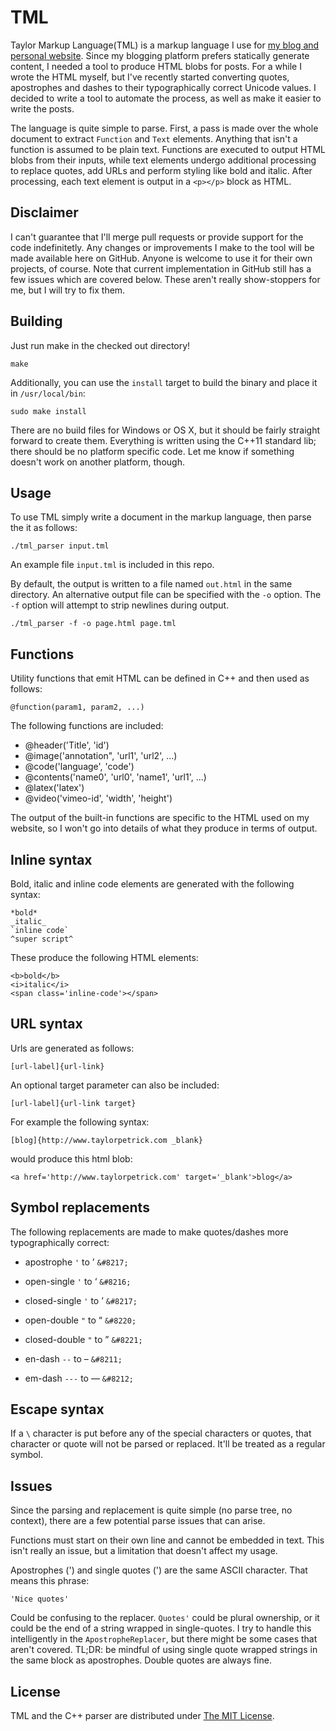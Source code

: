 # TML
Taylor Markup Language(TML) is a markup language I use for [my blog and personal website](http://www.taylorpetrick.com). Since my blogging platform prefers statically generate content, I needed a tool to produce HTML blobs for posts. For a while I wrote the HTML myself, but I've recently started converting quotes, apostrophes and dashes to their typographically correct Unicode values. I decided to write a tool to automate the process, as well as make it easier to write the posts.

The language is quite simple to parse. First, a pass is made over the whole document to extract `Function` and `Text` elements. Anything that isn't a function is assumed to be plain text. Functions are executed to output HTML blobs from their inputs, while text elements undergo additional processing to replace quotes, add URLs and perform styling like bold and italic. After processing, each text element is output in a `<p></p>` block as HTML.

## Disclaimer
I can't guarantee that I'll merge pull requests or provide support for the code indefinitetly. Any changes or improvements I make to the tool will be made available here on GitHub. Anyone is welcome to use it for their own projects, of course. Note that current implementation in GitHub still has a few issues which are covered below. These aren't really show-stoppers for me, but I will try to fix them.

## Building
Just run make in the checked out directory!
```
make
```

Additionally, you can use the `install` target to build the binary and place it in `/usr/local/bin`:
```
sudo make install
```

There are no build files for Windows or OS X, but it should be fairly straight forward to create them. Everything is written using the C++11 standard lib; there should be no platform specific code. Let me know if something doesn't work on another platform, though.

## Usage
To use TML simply write a document in the markup language, then parse the  it as follows:
```
./tml_parser input.tml
```
An example file `input.tml` is included in this repo. 

By default, the output is written to a file named `out.html` in the same directory. An alternative output file can be specified with the `-o` option. The `-f` option will attempt to strip newlines during output.
```
./tml_parser -f -o page.html page.tml
```

## Functions
Utility functions that emit HTML can be defined in C++ and then used as follows:
```
@function(param1, param2, ...)
``` 
The following functions are included:
* @header('Title', 'id')
* @image('annotation", 'url1', 'url2', ...)
* @code('language', 'code')
* @contents('name0', 'url0', 'name1', 'url1', ...)
* @latex('latex')
* @video('vimeo-id', 'width', 'height')

The output of the built-in functions are specific to the HTML used on my website, so I won't go into details of what they produce in terms of output.

## Inline syntax
Bold, italic and inline code elements are generated with the following syntax:
```
*bold*
_italic_
`inline code`
^super script^
```

These produce the following HTML elements:
```
<b>bold</b>
<i>italic</i>
<span class='inline-code'></span>
```

## URL syntax
Urls are generated as follows:
```
[url-label]{url-link}
```
An optional target parameter can also be included:
```
[url-label]{url-link target}
```
For example the following syntax:
```
[blog]{http://www.taylorpetrick.com _blank}
```
would produce this html blob:
```
<a href='http://www.taylorpetrick.com' target='_blank'>blog</a>
```

## Symbol replacements
The following replacements are made to make quotes/dashes more typographically correct:
* apostrophe `'` to &#8217; `&#8217;`

* open-single `'` to &#8216; `&#8216;`
* closed-single `'` to &#8217; `&#8217;`

* open-double `"` to &#8220; `&#8220;`
* closed-double `"` to &#8221; `&#8221;`

* en-dash `--` to &#8211; `&#8211;`
* em-dash  `---` to &#8212; `&#8212;`

## Escape syntax
If a `\` character is put before any of the special characters or quotes, that character or quote will not be parsed or replaced. It'll be treated as a regular symbol.

## Issues
Since the parsing and replacement is quite simple (no parse tree, no context), there are a few potential parse issues that can arise.

Functions must start on their own line and cannot be embedded in text. This isn't really an issue, but a limitation that doesn't affect my usage.

Apostrophes (') and single quotes (') are the same ASCII character. That means this phrase:
```
'Nice quotes'
```
Could be confusing to the replacer. `Quotes'` could be plural ownership, or it could be the end of a string wrapped in single-quotes. I try to handle this intelligently in the `ApostropheReplacer`, but there might be some cases that aren't covered. TL;DR: be mindful of using single quote wrapped strings in the same block as apostrophes. Double quotes are always fine.


## License
TML and the C++ parser are distributed under [The MIT License](https://opensource.org/licenses/MIT).
